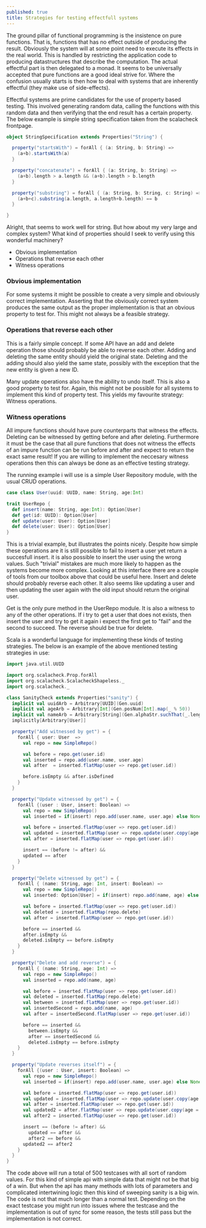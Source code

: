 ```yaml
---
published: true
title: Strategies for testing effectfull systems
---
```


The ground pillar of functional programming is the insistence on pure functions. That is, functions that has no effect outside of producing the result. Obviously the system will at some point need to execute its effects in the real world. This is handled by restricting the application code to producing datastructures that describe the computation. The actual effectful part is then delegated to a monad. It seems to be universally accepted that pure functions are a good ideal strive for. Where the confusion usually starts is then how to deal with systems that are inherently effectful (they make use of side-effects).

Effectful systems are prime candidates for the use of property based testing. This involved generating random data, calling the functions with this random data and then verifying that the end result has a certain property. The below example is simple string specification taken from the scalacheck frontpage.

```scala
object StringSpecification extends Properties("String") {

  property("startsWith") = forAll { (a: String, b: String) =>
    (a+b).startsWith(a)
  }

  property("concatenate") = forAll { (a: String, b: String) =>
    (a+b).length > a.length && (a+b).length > b.length
  }

  property("substring") = forAll { (a: String, b: String, c: String) =>
    (a+b+c).substring(a.length, a.length+b.length) == b
  }

}
```

Alright, that seems to work well for string. But how about my very large and complex system? What kind of properties should I seek to verify using this wonderful machinery?

- Obvious implementation
- Operations that reverse each other
- Witness operations

### Obvious implementation
For some systems it might be possible to create a very simple and obviously correct implementation. Asserting that the obviously correct system produces the same output as the proper implementation is that an obvious property to test for. This might not always be a feasible strategy.

### Operations that reverse each other
This is a fairly simple concept. If some API have an add and delete operation those should probably be able to reverse each other. Adding and deleting the same entity should yield the original state. Deleting and the adding should also yield the same state, possibly with the exception that the new entity is given a new ID.

Many update operations also have the ability to undo itself. This is also a good property to test for. Again, this might not be possible for all systems to implement this kind of property test. This yields my favourite strategy: Witness operations.

### Witness operations
All impure functions should have pure counterparts that witness the effects. Deleting can be witnessed by getting before and after deleting. Furthermore it must be the case that all pure functions that does not witness the effects of an impure function can be run before and after and expect to return the exact same result! If you are willing to implement the neccesary witness operations then this can always be done as an effective testing strategy.

The running example i will use is a simple User Repository module, with the usual CRUD operations.

```scala
case class User(uuid: UUID, name: String, age:Int)

trait UserRepo {
  def insert(name: String, age:Int): Option[User]
  def get(id: UUID): Option[User]
  def update(user: User): Option[User]
  def delete(user: User): Option[User]
}
```

This is a trivial example, but illustrates the points nicely. Despite how simple these operations are it is still possible to fail to insert a user yet return a succesfull insert. it is also possible to insert the user using the wrong values. Such "trivial" mistakes are much more likely to happen as the systems become more complex. Looking at this interface there are a couple of tools from our toolbox above that could be useful here. Insert and delete should probably reverse each other. It also seems like updating a user and then updating the user again with the old input should return the original user.

Get is the only pure method in the UserRepo module. It is also a witness to any of the other operations. If i try to get a user that does not exists, then insert the user and try to get it again i expect the first get to "fail" and the second to succeed. The reverse should be true for delete.

Scala is a wonderful language for implementing these kinds of testing strategies. The below is an example of the above mentioned testing strategies in use:

```scala
import java.util.UUID

import org.scalacheck.Prop.forAll
import org.scalacheck.ScalacheckShapeless._
import org.scalacheck._

class SanityCheck extends Properties("sanity") {
  implicit val uuidArb = Arbitrary[UUID](Gen.uuid)
  implicit val ageArb = Arbitrary[Int](Gen.posNum[Int].map(_ % 50))
  implicit val nameArb = Arbitrary[String](Gen.alphaStr.suchThat(_.length > 2).map(_.takeRight(10)))
  implicitly[Arbitrary[User]]

  property("Add witnessed by get") = {
    forAll { user: User  =>
      val repo = new SimpleRepo()

      val before = repo.get(user.id)
      val inserted = repo.add(user.name, user.age)
      val after  = inserted.flatMap(user => repo.get(user.id))

      before.isEmpty && after.isDefined
    }
  }

  property("Update witnessed by get") = {
    forAll {(user : User, insert: Boolean) =>
      val repo = new SimpleRepo()
      val inserted = if(insert) repo.add(user.name, user.age) else None

      val before = inserted.flatMap(user => repo.get(user.id))
      val updated = inserted.flatMap(user => repo.update(user.copy(age = user.age + 1)))
      val after = inserted.flatMap(user => repo.get(user.id))

      insert == (before != after) &&
      updated == after
    }
  }

  property("Delete witnessed by get") = {
    forAll { (name: String, age: Int, insert: Boolean) =>
      val repo = new SimpleRepo()
      val inserted: Option[User] = if(insert) repo.add(name, age) else None

      val before = inserted.flatMap(user => repo.get(user.id))
      val deleted = inserted.flatMap(repo.delete)
      val after = inserted.flatMap(user => repo.get(user.id))

      before == inserted &&
      after.isEmpty &&
      deleted.isEmpty == before.isEmpty
    }
  }

  property("Delete and add reverse") = {
    forAll { (name: String, age: Int) =>
      val repo = new SimpleRepo()
      val inserted = repo.add(name, age)

      val before = inserted.flatMap(user => repo.get(user.id))
      val deleted = inserted.flatMap(repo.delete)
      val between = inserted.flatMap(user => repo.get(user.id))
      val insertedSecond = repo.add(name, age)
      val after = insertedSecond.flatMap(user => repo.get(user.id))

      before == inserted &&
        between.isEmpty &&
        after == insertedSecond &&
        deleted.isEmpty == before.isEmpty
    }
  }

  property("Update reverses itself") = {
    forAll {(user : User, insert: Boolean) =>
      val repo = new SimpleRepo()
      val inserted = if(insert) repo.add(user.name, user.age) else None

      val before = inserted.flatMap(user => repo.get(user.id))
      val updated = inserted.flatMap(user => repo.update(user.copy(age = user.age + 1)))
      val after = inserted.flatMap(user => repo.get(user.id))
      val updated2 = after.flatMap(user => repo.update(user.copy(age = user.age - 1)))
      val after2 = inserted.flatMap(user => repo.get(user.id))

      insert == (before != after) &&
        updated == after &&
        after2 == before &&
      updated2 == after2
    }
  }
}
```

The code above will run a total of 500 testcases with all sort of random values. For this kind of simple api with simple data that might not be that big of a win. But when the api has many methods with lots of parameters and complicated intertwining logic then this kind of sweeping sanity is a big win. The code is not that much longer than a normal test. Depending on the exact testcase you might run into issues where the testcase and the implementation is out of sync for some reason, the tests still pass but the implementation is not correct.
